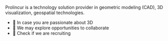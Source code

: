 Prolincur is a technology solution provider in geometric modeling (CAD), 3D visualization, geospatial technologies. 

- 🔭 In case you are passionate about 3D
- 👋 We may explore opportunities to collaborate
- 💬 Check if we are recruiting 

<!--
Here are some ideas to get you started:

- 🔭 I’m currently working on ...
- 🌱 I’m currently learning ...
- 👯 I’m looking to collaborate on ...
- 🤔 I’m looking for help with ...
- 💬 Ask me about ...
- 📫 How to reach me: ...
- 😄 Pronouns: ...
- ⚡ Fun fact: ...
-->
